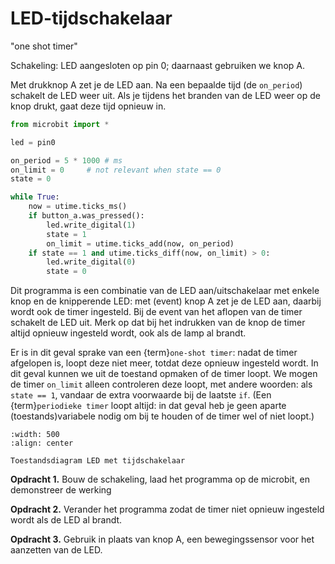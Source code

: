 # LED-tijdschakelaar

"one shot timer"

Schakeling: LED aangesloten op pin 0; daarnaast gebruiken we knop A.

Met drukknop A zet je de LED aan. Na een bepaalde tijd (de `on_period`) schakelt de LED weer uit. Als je tijdens het branden van de LED weer op de knop drukt, gaat deze tijd opnieuw in.

```Python
from microbit import *

led = pin0

on_period = 5 * 1000 # ms
on_limit = 0     # not relevant when state == 0
state = 0

while True:
    now = utime.ticks_ms()
    if button_a.was_pressed():
        led.write_digital(1)
        state = 1
        on_limit = utime.ticks_add(now, on_period)
    if state == 1 and utime.ticks_diff(now, on_limit) > 0:
        led.write_digital(0)
        state = 0
```

Dit programma is een combinatie van de LED aan/uitschakelaar met enkele knop en de knipperende LED: met (event) knop A zet je de LED aan, daarbij wordt ook de timer ingesteld. Bij de event van het aflopen van de timer schakelt de LED uit.
Merk op dat bij het indrukken van de knop de timer altijd opnieuw ingesteld wordt, ook als de lamp al brandt.

Er is in dit geval sprake van een {term}`one-shot timer`: nadat de timer afgelopen is, loopt deze niet meer, totdat deze opnieuw ingesteld wordt. In dit geval kunnen we uit de toestand opmaken of de timer loopt. We mogen de timer `on_limit` alleen controleren deze loopt, met andere woorden: als `state == 1`, vandaar de extra voorwaarde bij de laatste `if`.
(Een {term}`periodieke timer` loopt altijd: in dat geval heb je geen aparte (toestands)variabele nodig om bij te houden of de timer wel of niet loopt.)

```{figure} ../figs/led-met-timer-diagram.drawio.png
:width: 500
:align: center

Toestandsdiagram LED met tijdschakelaar
```

**Opdracht 1.** Bouw de schakeling, laad het programma op de microbit, en demonstreer de werking

**Opdracht 2.** Verander het programma zodat de timer niet opnieuw ingesteld wordt als de LED al brandt.

**Opdracht 3.** Gebruik in plaats van knop A, een bewegingssensor voor het aanzetten van de LED.
